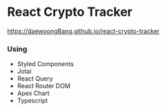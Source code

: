 # React Crypto Tracker

https://daewoongBang.github.io/react-crypto-tracker

### Using

- Styled Components
- Jotai
- React Query
- React Router DOM
- Apex Chart
- Typescript
